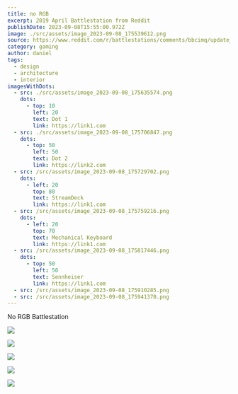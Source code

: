 ```yaml
---
title: no RGB
excerpt: 2019 April Battlestation from Reddit
publishDate: 2023-09-08T15:55:00.972Z
image: ./src/assets/image_2023-09-08_175539612.png
source: https://www.reddit.com/r/battlestations/comments/bbcimq/update_new_monitor_ditched_rgb_new_peripherals/?utm_source=ifttt
category: gaming
author: daniel
tags:
  - design
  - architecture
  - interior
imagesWithDots:
  - src: ./src/assets/image_2023-09-08_175635574.png
    dots:
      - top: 10
        left: 20
        text: Dot 1
        link: https://link1.com
  - src: ./src/assets/image_2023-09-08_175706847.png
    dots:
      - top: 50
        left: 50
        text: Dot 2
        link: https://link2.com
  - src: /src/assets/image_2023-09-08_175729702.png
    dots:
      - left: 20
        top: 80
        text: StreamDeck
        link: https://link1.com
  - src: /src/assets/image_2023-09-08_175759216.png
    dots:
      - left: 20
        top: 70
        text: Mechanical Keyboard
        link: https://link1.com
  - src: /src/assets/image_2023-09-08_175817446.png
    dots:
      - top: 50
        left: 50
        text: Sennheiser
        link: https://link1.com
  - src: /src/assets/image_2023-09-08_175910285.png
  - src: /src/assets/image_2023-09-08_175941370.png
---
```


No RGB Battlestation

![](/src/assets/image_2023-09-08_175729702.png)

![](/src/assets/image_2023-09-08_175759216.png)

![](/src/assets/image_2023-09-08_175817446.png)

![](/src/assets/image_2023-09-08_175910285.png)

![](/src/assets/image_2023-09-08_175941370.png)